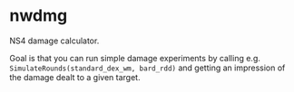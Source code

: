 # nwdmg
NS4 damage calculator.

Goal is that you can run simple damage experiments by calling e.g. `SimulateRounds(standard_dex_wm, bard_rdd)` and
getting an impression of the damage dealt to a given target.
